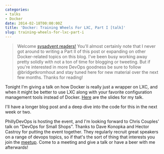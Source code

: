 ```yaml
---
categories:
- talks
- Docker
date: 2014-02-18T00:00:00Z
title: 'Docker: Training Wheels For LXC, Part I [talk]'
slug: training-wheels-for-lxc-part-i
---
```


><aside>Welcome <a href="http://sysadvent.blogspot.com/2014/12/day-1-docker-in-production-reality-not.html">sysadvent readers!</a> You'll almost certainly note that I never got around to writing a Part II of this post or expanding on other Docker-related topics on this blog. I've been busy working away pretty solidly with not a ton of time for blogging or tweeting. But if you're interested in more DevOps goodness be sure to follow @bridgetkromhout and stay tuned here for new material over the next few months. Thanks for reading!</aside>


Tonight I'm giving a talk on how Docker is really just a wrapper on LXC, and when it might be better to use LXC along with your favorite configuration management tools instead of Docker. [Here](/slides/training-wheels-for-lxc/slides.html) are the slides for my talk.

I'll have a longer blog post and a deep dive into the code for this in the next week or two.

PhillyDevOps is hosting the event, and I'm looking forward to Chris Couples' talk on "DevOps for Small Shops". Thanks to Dave Konopka and Hector Castroy for putting the event together. They regularly recruit great speakers on a range of devops topics, so if that's the sort of thing that interests you join the [meetup](http://www.meetup.com/PhillyDevOps/). Come to a meeting and give a talk or have a beer with me afterwards!
